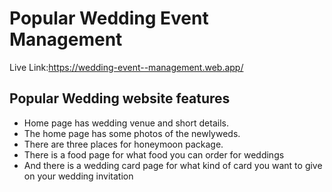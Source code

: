 # Popular Wedding Event Management

Live Link:https://wedding-event--management.web.app/

## Popular Wedding website features

- Home page has wedding venue and short details.
- The home page has some photos of the newlyweds.
- There are three places for honeymoon package.
- There is a food page for what food you can order for weddings
- And there is a wedding card page for what kind of card you want to give on your wedding invitation
